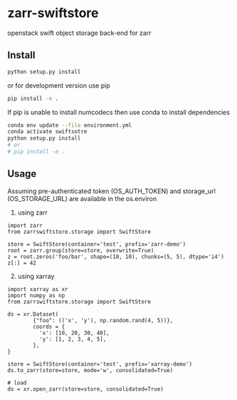 # zarr-swiftstore
openstack swift object storage back-end for zarr


## Install

```bash
python setup.py install
```

or for development version use pip

```bash
pip install -e .
```

If pip is unable to install numcodecs then use conda to install dependencies

```bash
conda env update --file environment.yml
conda activate swiftsotre
python setup.py install
# or
# pip install -e .
```

## Usage

Assuming pre-authenticated token (OS_AUTH_TOKEN) and storage_url (OS_STORAGE_URL) are available in the os.environ

1. using zarr

```pythonw
import zarr
from zarrswiftstore.storage import SwiftStore

store = SwiftStore(container='test', prefix='zarr-demo')
root = zarr.group(store=store, overwrite=True)
z = root.zeros('foo/bar', shape=(10, 10), chunks=(5, 5), dtype='i4')
z[:] = 42
```

2. using xarray
```pythonw
import xarray as xr
import numpy as np
from zarrswiftstore.storage import SwiftStore

ds = xr.Dataset(
        {"foo": (('x', 'y'), np.random.rand(4, 5))},
        coords = {
          'x': [10, 20, 30, 40],
          'y': [1, 2, 3, 4, 5],
        },
}

store = SwiftStore(container='test', prefix='xarray-demo')
ds.to_zarr(store=store, mode='w', consolidated=True)

# load
ds = xr.open_zarr(store=store, consolidated=True)
```






